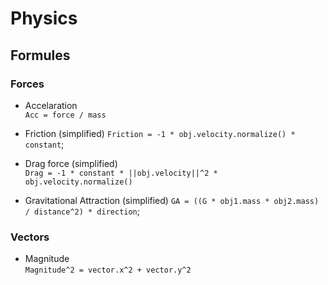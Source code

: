 # Physics

## Formules

### Forces 
* Accelaration  
  `Acc = force / mass`

* Friction (simplified)
  `Friction = -1 * obj.velocity.normalize() * constant`; 

* Drag force (simplified)  
  `Drag = -1 * constant * ||obj.velocity||^2 * obj.velocity.normalize()`

* Gravitational Attraction (simplified)
`GA = ((G * obj1.mass * obj2.mass) / distance^2) * direction`; 


### Vectors
* Magnitude  
  `Magnitude^2 = vector.x^2 + vector.y^2`